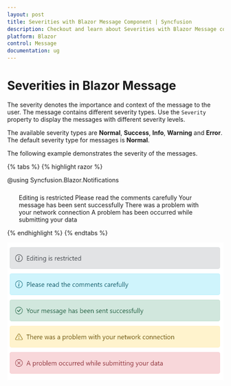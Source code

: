 ```yaml
---
layout: post
title: Severities with Blazor Message Component | Syncfusion
description: Checkout and learn about Severities with Blazor Message component in Blazor Server App and Blazor WebAssembly App.
platform: Blazor
control: Message
documentation: ug
---
```


# Severities in Blazor Message

The severity denotes the importance and context of the message to the user. The message contains different severity types. Use the `Severity` property to display the messages with different severity levels.

The available severity types are **Normal**, **Success**, **Info**, **Warning** and **Error**. The default severity type for messages is **Normal**.

The following example demonstrates the severity of the messages.

{% tabs %}
{% highlight razor %}

@using Syncfusion.Blazor.Notifications

<div class="msg-default-section">
  <div class="content-section">
    <SfMessage>Editing is restricted</SfMessage>
    <SfMessage Severity="MessageSeverity.Info">Please read the comments carefully</SfMessage>
    <SfMessage Severity="MessageSeverity.Success">Your message has been sent successfully</SfMessage>
    <SfMessage Severity="MessageSeverity.Warning">There was a problem with your network connection</SfMessage>
    <SfMessage Severity="MessageSeverity.Error">A problem has been occurred while submitting your data</SfMessage>
  </div>
</div>
<style>
  .msg-default-section .content-section {
    margin: 0 auto;
    max-width: 450px;
    padding-top: 10px;
  }

  .msg-default-section .e-message {
    margin: 10px 0;
  }
</style>
    
{% endhighlight %}
{% endtabs %}

![Message Severity with Icons](./images/message-severity-icon.png)
